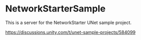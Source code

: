 # NetworkStarterSample

This is a server for the NetworkStarter UNet sample project.

https://discussions.unity.com/t/unet-sample-projects/584099